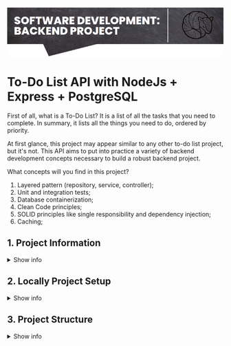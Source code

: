 <p align="center">
  <img src="image.png" title="image-header">
</p>

# **To-Do List API with NodeJs + Express + PostgreSQL**

First of all, what is a To-Do List? It is a list of all the tasks that you need to complete. In summary, it lists all the things you need to do, ordered by priority.

At first glance, this project may appear similar to any other to-do list project, but it's not. This API aims to put into practice a variety of backend development concepts necessary to build a robust backend project.

What concepts will you find in this project?

1. Layered pattern (repository, service, controller);
2. Unit and integration tests;
3. Database containerization;
4. Clean Code principles;
5. SOLID principles like single responsibility and dependency injection;
6. Caching;

<summary><h2>1. Project Information</h2></summary>
<details>
<summary>Show info</summary>

<br>

- Node version: 18.16.0
- Framework: Express
- Database: PostgreSQL + Redis (cache)
- ORM: Sequelize
- Design Pattern: Layered Architecture + Composition Root
- Authentication: Json Web Token
- Validation: Joi
- Tests: Jest
- Logs: Winston

</details>

<summary><h2>2. Locally Project Setup</h2></summary>
<details>
<summary>Show info</summary>

<br>

- Create a `.env` file following the `.env.example` structure and fill all information about server, database, security and log configurations.

```
# Server configurations
PORT=

# Database configurations
DB_HOST_DEV=
DB_PORT_DEV=
DB_USER_DEV=
DB_PASSWORD_DEV=
DB_NAME_DEV=

DB_HOST_TEST=
DB_PORT_TEST=
DB_USER_TEST=
DB_PASSWORD_TEST=
DB_NAME_TEST=

# Jwt configurations
SECRET_KEY=

# Log configuration
LOG_LEVEL=
```

### - Scripts:

</details>

<summary><h2>3. Project Structure</h2></summary>
<details>
<summary>Show info</summary>

<br>

</details>
